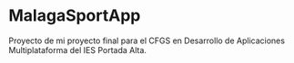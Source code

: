 # MalagaSportApp
Proyecto de mi proyecto final para el CFGS en Desarrollo de Aplicaciones Multiplataforma del IES Portada Alta.
